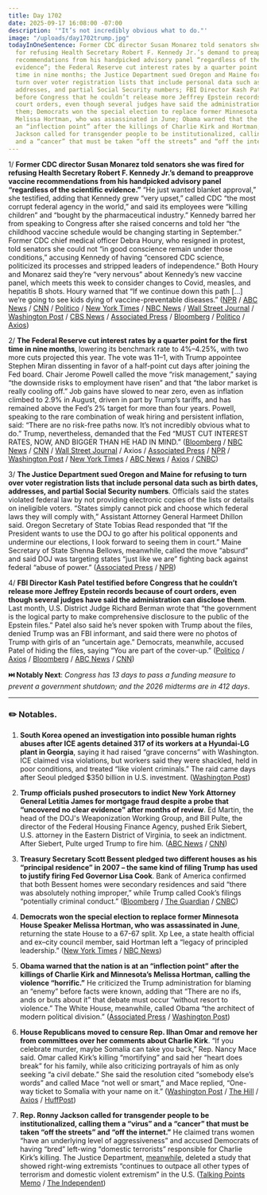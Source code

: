 ```yaml
---
title: Day 1702
date: 2025-09-17 16:08:00 -07:00
description: '"It’s not incredibly obvious what to do."'
image: "/uploads/day1702trump.jpg"
todayInOneSentence: Former CDC director Susan Monarez told senators she was fired
  for refusing Health Secretary Robert F. Kennedy Jr.’s demand to preapprove vaccine
  recommendations from his handpicked advisory panel “regardless of the scientific
  evidence”; the Federal Reserve cut interest rates by a quarter point for the first
  time in nine months; the Justice Department sued Oregon and Maine for refusing to
  turn over voter registration lists that include personal data such as birth dates,
  addresses, and partial Social Security numbers; FBI Director Kash Patel testified
  before Congress that he couldn’t release more Jeffrey Epstein records because of
  court orders, even though several judges have said the administration can disclose
  them; Democrats won the special election to replace former Minnesota House Speaker
  Melissa Hortman, who was assassinated in June; Obama warned that the nation is at
  an “inflection point” after the killings of Charlie Kirk and Hortman; and Rep. Ronny
  Jackson called for transgender people to be institutionalized, calling them a “virus”
  and a “cancer” that must be taken “off the streets” and “off the internet.”
---
```


1/ **Former CDC director Susan Monarez told senators she was fired for refusing Health Secretary Robert F. Kennedy Jr.’s demand to preapprove vaccine recommendations from his handpicked advisory panel “regardless of the scientific evidence.”** “He just wanted blanket approval,” she testified, adding that Kennedy grew “very upset,” called CDC “the most corrupt federal agency in the world,” and said its employees were “killing children” and “bought by the pharmaceutical industry.” Kennedy barred her from speaking to Congress after she raised concerns and told her “the childhood vaccine schedule would be changing starting in September.” Former CDC chief medical officer Debra Houry, who resigned in protest, told senators she could not “in good conscience remain under those conditions,” accusing Kennedy of having “censored CDC science, politicized its processes and stripped leaders of independence.” Both Houry and Monarez said they’re “very nervous” about Kennedy’s new vaccine panel, which meets this week to consider changes to Covid, measles, and hepatitis B shots. Houry warned that “If we continue down this path [...] we’re going to see kids dying of vaccine-preventable diseases.” ([NPR](https://www.npr.org/sections/shots-health-news/2025/09/17/nx-s1-5544143/cdc-director-susan-monarez-testimony-rfk) / [ABC News](https://abcnews.go.com/Politics/susan-monarez-former-cdc-director-testify-senate-ouster/story?id=125628812) / [CNN](https://www.cnn.com/2025/09/16/health/monarez-cdc-senate-testimony) / [Politico](https://www.politico.com/news/2025/09/17/fired-cdc-head-defends-her-reputation-and-vaccine-science-at-senate-hearing-00569224) / [New York Times](https://www.nytimes.com/2025/09/17/us/politics/kennedy-monarez-cdc-meeting.html) / [NBC News](https://www.nbcnews.com/politics/trump-administration/live-blog/susan-monarez-hearing-senate-rfk-jr-vaccines-cdc-live-updates-rcna230616) / [Wall Street Journal](https://www.wsj.com/politics/policy/susan-monarez-former-cdc-director-senate-hearing-92aa06c4) / [Washington Post](https://www.washingtonpost.com/health/2025/09/17/cdc-director-susan-monarez-senate-rfk-jr/) / [CBS News](https://www.cbsnews.com/live-updates/cdc-susan-monarez-debra-houry-senate-testimony-rfk-jr/) / [Associated Press](https://apnews.com/article/monarez-cdc-vaccines-kennedy-rfk-jr-194fd4336aaa74cb6e7c715d0605b47e) / [Bloomberg](https://www.bloomberg.com/news/articles/2025-09-15/fired-cdc-head-to-say-rfk-jr-put-political-oversight-on-policy) / [Politico](https://www.politico.com/live-updates/2025/09/17/congress/rfk-jr-said-cdc-employees-were-killing-children-former-director-says-00568626) / [Axios](https://www.axios.com/2025/09/17/rfk-vaccines-monarez-cdc-senate))

2/ **The Federal Reserve cut interest rates by a quarter point for the first time in nine months**, lowering its benchmark rate to 4%–4.25%, with two more cuts projected this year. The vote was 11–1, with Trump appointee Stephen Miran dissenting in favor of a half-point cut days after joining the Fed board. Chair Jerome Powell called the move “risk management,” saying “the downside risks to employment have risen” and that “the labor market is really cooling off.” Job gains have slowed to near zero, even as inflation climbed to 2.9% in August, driven in part by Trump’s tariffs, and has remained above the Fed’s 2% target for more than four years. Powell, speaking to the rare combination of weak hiring and persistent inflation, said: “There are no risk-free paths now. It’s not incredibly obvious what to do.” Trump, nevertheless, demanded that the Fed “MUST CUT INTEREST RATES, NOW, AND BIGGER THAN HE HAD IN MIND.” ([Bloomberg](https://www.bloomberg.com/news/articles/2025-09-17/fed-cuts-rates-quarter-point-signals-labor-market-concerns) / [NBC News](https://www.nbcnews.com/business/economy/federal-reserve-interest-rates-decision-rcna231729) / [CNN](https://www.cnn.com/business/live-news/federal-reserve-interest-rate-09-17-25) / [Wall Street Journal](https://www.wsj.com/economy/central-banking/fed-cuts-rates-by-quarter-point-and-signals-more-are-likely-dba38600) / Axios / [Associated Press](https://apnews.com/article/federal-reserve-inflation-trump-2d05401d7c9cb2393925f494aac71d89) / [NPR](https://www.npr.org/2025/09/17/nx-s1-5539555/federal-reserve-interest-rates-inflation-jobs) / [Washington Post](https://www.washingtonpost.com/business/2025/09/17/fed-rate-cuts-trump-inflation/) / [New York Times](https://www.nytimes.com/live/2025/09/17/business/federal-reserve-interest-rates) / [ABC News](https://abcnews.go.com/Business/fed-set-interest-rates-trump-seeks-shakeup-top/story?id=125623802) / [Axios](https://www.axios.com/2025/09/17/fed-cuts-trump-powell) / [CNBC](https://www.cnbc.com/2025/09/17/fed-rate-decision-september-2025.html))

3/ **The Justice Department sued Oregon and Maine for refusing to turn over voter registration lists that include personal data such as birth dates, addresses, and partial Social Security numbers**. Officials said the states violated federal law by not providing electronic copies of the lists or details on ineligible voters. “States simply cannot pick and choose which federal laws they will comply with,” Assistant Attorney General Harmeet Dhillon said. Oregon Secretary of State Tobias Read responded that “If the President wants to use the DOJ to go after his political opponents and undermine our elections, I look forward to seeing them in court.” Maine Secretary of State Shenna Bellows, meanwhile, called the move “absurd” and said DOJ was targeting states “just like we are” fighting back against federal “abuse of power.” ([Associated Press](https://apnews.com/article/justice-department-voter-rolls-lawsuit-oregon-maine-53e2b03d9bd89750fe684d97c0d74511) / [NPR](https://www.npr.org/2025/09/17/nx-s1-5544354/voter-data-lawsuit-oregon-maine))

4/ **FBI Director Kash Patel testified before Congress that he couldn’t release more Jeffrey Epstein records because of court orders, even though several judges have said the administration can disclose them**. Last month, U.S. District Judge Richard Berman wrote that “the government is the logical party to make comprehensive disclosure to the public of the Epstein files.” Patel also said he’s never spoken with Trump about the files, denied Trump was an FBI informant, and said there were no photos of Trump with girls of an “uncertain age.” Democrats, meanwhile, accused Patel of hiding the files, saying “You are part of the cover-up.” ([Politico](https://www.politico.com/live-updates/2025/09/17/congress/kash-patel-epstein-files-hearing-00568547) / [Axios](https://www.axios.com/2025/09/17/kash-patel-never-spoken-trump-epstein-files) / [Bloomberg](https://www.bloomberg.com/news/articles/2025-09-17/fbi-s-kash-patel-defends-kirk-response-as-democrats-press-on-epstein) / [ABC News](https://abcnews.go.com/Politics/fbi-director-kash-patel-face-questions-house-committee/story?id=125640494) / [CNN](https://www.cnn.com/politics/live-news/kash-patel-hearing-fbi-director-09-17-25))

**⏭️ Notably Next**: *Congress has 13 days to pass a funding measure to prevent a government shutdown; and the 2026 midterms are in 412 days*. 


---

### ✏️ Notables.

1. **South Korea opened an investigation into possible human rights abuses after ICE agents detained 317 of its workers at a Hyundai-LG plant in Georgia**, saying it had raised “grave concerns” with Washington. ICE claimed visa violations, but workers said they were shackled, held in poor conditions, and treated “like violent criminals.” The raid came days after Seoul pledged $350 billion in U.S. investment. ([Washington Post](https://www.washingtonpost.com/world/2025/09/16/outh-korea-hyundai-lg-ice/))

2. **Trump officials pushed prosecutors to indict New York Attorney General Letitia James for mortgage fraud despite a probe that “uncovered no clear evidence" after months of review**. Ed Martin, the head of the DOJ's Weaponization Working Group, and Bill Pulte, the director of the Federal Housing Finance Agency, pushed Erik Siebert, U.S. attorney in the Eastern District of Virginia, to seek an indictment. After Siebert, Pulte urged Trump to fire him. ([ABC News](https://abcnews.go.com/US/trump-officials-pressuring-federal-prosecutors-bring-criminal-charges/story?id=125636577) / [CNN](https://www.cnn.com/2025/09/17/politics/letitia-james-mortgage-fraud-evidence))

3. **Treasury Secretary Scott Bessent pledged two different houses as his “principal residence” in 2007 – the same kind of filing Trump has used to justify firing Fed Governor Lisa Cook**. Bank of America confirmed that both Bessent homes were secondary residences and said “there was absolutely nothing improper,” while Trump called Cook’s filings “potentially criminal conduct.” ([Bloomberg](https://www.bloomberg.com/news/articles/2025-09-17/bessent-like-fed-governor-made-contradictory-mortgage-pledges) / [The Guardian](https://www.theguardian.com/business/2025/sep/17/scott-bessent-mortgage-principal-residence) / [CNBC](https://www.cnbc.com/2025/09/17/bessent-fed-trump-lisa-cook-mortgage.html))

4. **Democrats won the special election to replace former Minnesota House Speaker Melissa Hortman, who was assassinated in June**, returning the state House to a 67-67 split. Xp Lee, a state health official and ex–city council member, said Hortman left a “legacy of principled leadership.” ([New York Times](https://www.nytimes.com/2025/09/16/us/minnesota-election-slain-lawmaker.html) / [NBC News](https://www.nbcnews.com/politics/elections/democrat-wins-special-election-seat-held-slain-minnesota-lawmaker-rcna231458))

5. **Obama warned that the nation is at an “inflection point” after the killings of Charlie Kirk and Minnesota’s Melissa Hortman, calling the violence “horrific.”** He criticized the Trump administration for blaming an “enemy” before facts were known, adding that “There are no ifs, ands or buts about it” that debate must occur “without resort to violence.” The White House, meanwhile, called Obama “the architect of modern political division.” ([Associated Press](https://apnews.com/article/obama-charlie-kirk-trump-political-violence-faa0b07e88e4236daaee78bca4f569e8) / [Washington Post](https://www.washingtonpost.com/politics/2025/09/17/obama-trump-charlie-kirk-killing/))

6. **House Republicans moved to censure Rep. Ilhan Omar and remove her from committees over her comments about Charlie Kirk**. “If you celebrate murder, maybe Somalia can take you back,” Rep. Nancy Mace said. Omar called Kirk’s killing “mortifying” and said her “heart does break” for his family, while also criticizing portrayals of him as only seeking “a civil debate.” She said the resolution cited “somebody else’s words” and called Mace “not well or smart,” and Mace replied, “One-way ticket to Somalia with your name on it.” ([Washington Post](https://www.washingtonpost.com/politics/2025/09/16/house-republicans-charlie-kirk-ilhan-omar-van-orden/) / [The Hill](https://thehill.com/homenews/house/5507853-omar-mace-somalia-censure-resolution/) / [Axios](https://www.axios.com/2025/09/17/mace-omar-deportation-threats-charlie-kirk-censure) / [HuffPost](https://www.huffpost.com/entry/nancy-mace-ilhan-omar-censure-resolution_n_68cae489e4b0dc3c956bffe7))

7. **Rep. Ronny Jackson called for transgender people to be institutionalized, calling them a “virus” and a “cancer” that must be taken “off the streets” and “off the internet.”** He claimed trans women “have an underlying level of aggressiveness” and accused Democrats of having “bred” left-wing “domestic terrorists” responsible for Charlie Kirk’s killing. The Justice Department, [meanwhile](https://whatthefuckjusthappenedtoday.com/2025/09/16/day-1701/#5-the-justice-department-deleted-a-s), deleted a study that showed right-wing extremists “continues to outpace all other types of terrorism and domestic violent extremism” in the U.S. ([Talking Points Memo](https://talkingpointsmemo.com/news/texas-congressman-says-trans-people-need-to-be-taken-off-the-streets-after-charlie-kirk-shooting) / [The Independent](https://www.independent.co.uk/news/world/americas/us-politics/ronny-jackson-newsmax-trans-people-b2828571.html))
